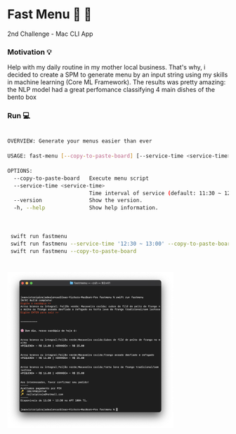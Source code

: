 # Fast Menu 🍛 🤖
 2nd Challenge - Mac CLI App
 
 ### Motivation 💡
 
 Help with my daily routine in my mother local business. That's why, i decided to create a SPM to generate menu by an input string using my skills in  machine learning (Core ML Framework). The results was pretty amazing: the NLP model had a great perfomance classifying 4 main dishes of the bento box
 
 ### Run 💻
```bash
 
OVERVIEW: Generate your menus easier than ever

USAGE: fast-menu [--copy-to-paste-board] [--service-time <service-time>]

OPTIONS:
  --copy-to-paste-board   Execute menu script
  --service-time <service-time>
                          Time interval of service (default: 11:30 ~ 12:30)
  --version               Show the version.
  -h, --help              Show help information.
 
```

```bash

 swift run fastmenu
 swift run fastmenu --service-time '12:30 ~ 13:00' --copy-to-paste-board
 swift run fastmenu --copy-to-paste-board
 
```
###

[<img src="/Screenshots/1.png" width="75%"/>](1.png)

